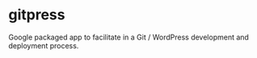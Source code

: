 gitpress
========

Google packaged app to facilitate in a Git / WordPress development and deployment process.